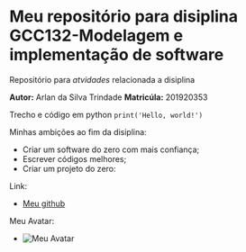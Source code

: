 # Meu repositório para disiplina GCC132-Modelagem e implementação de software
Repositório para *atvidades* relacionada a disiplina

**Autor:** Arlan da Silva Trindade **Matricúla:** 201920353

Trecho e código em python `print('Hello, world!')`

Minhas ambições ao fim da disiplina:
* Criar um software do zero com mais confiança;
* Escrever códigos melhores;
* Criar um projeto do zero:

Link:
* [Meu github](https://github.com/ArlanTR)

Meu Avatar:
* ![Meu Avatar](https://avatars.githubusercontent.com/u/76694229?s=400&u=110df1f2a37f59d07fb57d1552fa24c53e752338&v=4)